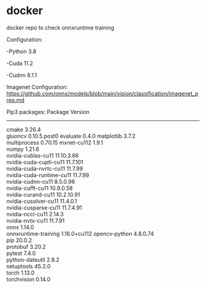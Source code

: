 # docker
docker repo to check onnxruntime training

Configuration:

-Python 3.8

-Cuda 11.2

-Cudnn 8.1.1

Imagenet Configuration: https://github.com/onnx/models/blob/main/vision/classification/imagenet_prep.md

Pip3 packages:
Package                  Version     
------------------------ ------------     
cmake                    3.26.4         
gluoncv                  0.10.5.post0
evaluate                 0.4.0
matplotlib               3.7.2  
multiprocess             0.70.15
mxnet-cu112              1.9.1             
numpy                    1.21.6      
nvidia-cublas-cu11       11.10.3.66  
nvidia-cuda-cupti-cu11   11.7.101    
nvidia-cuda-nvrtc-cu11   11.7.99     
nvidia-cuda-runtime-cu11 11.7.99     
nvidia-cudnn-cu11        8.5.0.96    
nvidia-cufft-cu11        10.9.0.58   
nvidia-curand-cu11       10.2.10.91  
nvidia-cusolver-cu11     11.4.0.1    
nvidia-cusparse-cu11     11.7.4.91   
nvidia-nccl-cu11         2.14.3      
nvidia-nvtx-cu11         11.7.91     
onnx                     1.14.0      
onnxruntime-training     1.16.0+cu112
opencv-python            4.8.0.74               
pip                      20.0.2          
protobuf                 3.20.2           
pytest                   7.4.0       
python-dateutil          2.8.2           
setuptools               45.2.0           
torch                    1.13.0      
torchvision              0.14.0      

